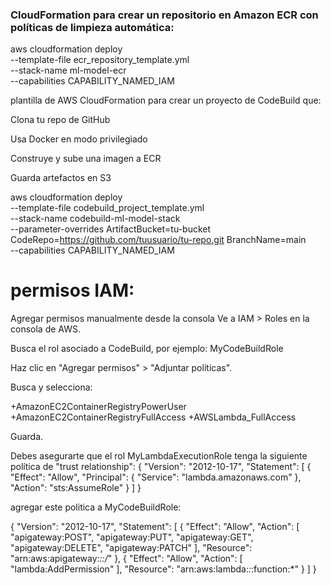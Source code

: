 ### CloudFormation para crear un repositorio en Amazon ECR con políticas de limpieza automática:

aws cloudformation deploy \
  --template-file ecr_repository_template.yml \
  --stack-name ml-model-ecr \
  --capabilities CAPABILITY_NAMED_IAM



plantilla de AWS CloudFormation para crear un proyecto de CodeBuild que:

Clona tu repo de GitHub

Usa Docker en modo privilegiado

Construye y sube una imagen a ECR

Guarda artefactos en S3


aws cloudformation deploy \
  --template-file codebuild_project_template.yml \
  --stack-name codebuild-ml-model-stack \
  --parameter-overrides ArtifactBucket=tu-bucket CodeRepo=https://github.com/tuusuario/tu-repo.git BranchName=main \
  --capabilities CAPABILITY_NAMED_IAM



# permisos IAM:

Agregar permisos manualmente desde la consola
Ve a IAM > Roles en la consola de AWS.

Busca el rol asociado a CodeBuild, por ejemplo:
MyCodeBuildRole 

Haz clic en "Agregar permisos" > "Adjuntar políticas".

Busca y selecciona:

+AmazonEC2ContainerRegistryPowerUser
+AmazonEC2ContainerRegistryFullAccess
+AWSLambda_FullAccess

Guarda.


Debes asegurarte que el rol MyLambdaExecutionRole tenga la siguiente política de "trust relationship":
{
  "Version": "2012-10-17",
  "Statement": [
    {
      "Effect": "Allow",
      "Principal": {
        "Service": "lambda.amazonaws.com"
      },
      "Action": "sts:AssumeRole"
    }
  ]
}

agregar este politica a MyCodeBuildRole:

{
  "Version": "2012-10-17",
  "Statement": [
    {
      "Effect": "Allow",
      "Action": [
        "apigateway:POST",
        "apigateway:PUT",
        "apigateway:GET",
        "apigateway:DELETE",
        "apigateway:PATCH"
      ],
      "Resource": "arn:aws:apigateway:*::/*"
    },
    {
      "Effect": "Allow",
      "Action": [
        "lambda:AddPermission"
      ],
      "Resource": "arn:aws:lambda:*:*:function:*"
    }
  ]
}





